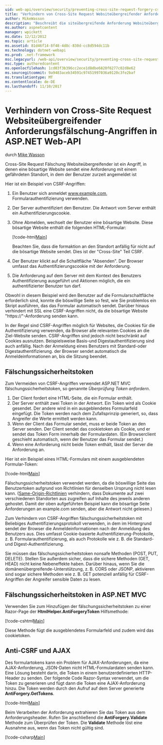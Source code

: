 ```yaml
---
uid: web-api/overview/security/preventing-cross-site-request-forgery-csrf-attacks
title: "Verhindern von Cross-Site Request Websiteübergreifender Anforderungsfälschung-Angriffen in ASP.NET Web-API | Microsoft Docs"
author: MikeWasson
description: "Beschreibt die siteübergreifende Anforderung Websiteübergreifender anforderungsfälschung Angriff und wie Anti-CSRF-Measures in ASP.NET Web-API implementiert."
ms.author: aspnetcontent
manager: wpickett
ms.date: 12/12/2012
ms.topic: article
ms.assetid: 81d46f14-8f48-4d8c-830d-cc8d594dc11b
ms.technology: dotnet-webapi
ms.prod: .net-framework
msc.legacyurl: /web-api/overview/security/preventing-cross-site-request-forgery-csrf-attacks
msc.type: authoredcontent
ms.openlocfilehash: 1cd03f3b396cc2ece1d8dbe6820f6277c02d8e62
ms.sourcegitcommit: 9a9483aceb34591c97451997036a9120c3fe2baf
ms.translationtype: MT
ms.contentlocale: de-DE
ms.lasthandoff: 11/10/2017
---
```

<a name="preventing-cross-site-request-forgery-csrf-attacks-in-aspnet-web-api"></a>Verhindern von Cross-Site Request Websiteübergreifender Anforderungsfälschung-Angriffen in ASP.NET Web-API
====================
durch [Mike Wasson](https://github.com/MikeWasson)

Cross-Site Request Fälschung Websiteübergreifender ist ein Angriff, in denen eine bösartige Website sendet eine Anforderung mit einem gefährdeten Standort, in dem der Benutzer zurzeit angemeldet ist

Hier ist ein Beispiel von CSRF-Angriffen:

1. Ein Benutzer sich anmeldet www.example.com, Formularauthentifizierung verwenden.
2. Der Server authentifiziert den Benutzer. Die Antwort vom Server enthält ein Authentifizierungscookie.
3. Ohne Abmelden, wechselt der Benutzer eine bösartige Website. Diese bösartige Website enthält die folgenden HTML-Formular: 

    [!code-html[Main](preventing-cross-site-request-forgery-csrf-attacks/samples/sample1.html)]

    Beachten Sie, dass die formaktion an den Standort anfällig für nicht auf die bösartige Website sendet. Dies ist der "Cross-Site" Teil CSRF.
4. Der Benutzer klickt auf die Schaltfläche "Absenden". Der Browser umfasst das Authentifizierungscookie mit der Anforderung.
5. Die Anforderung auf dem Server mit dem Kontext des Benutzers Authentifizierung ausgeführt und Aktionen möglich, die ein authentifizierter Benutzer tun darf.

Obwohl in diesem Beispiel wird den Benutzer auf die Formularschaltfläche erforderlich sind, konnte die böswillige Seite so fest, wie Sie problemlos ein Skript ausführen, das das Formular automatisch sendet. Darüber hinaus verhindert mit SSL eine CSRF-Angriffen nicht, da die bösartige Website "https://"-Anforderung senden kann.

In der Regel sind CSRF-Angriffen möglich für Websites, die Cookies für die Authentifizierung verwenden, da Browser alle relevanten Cookies an die Ziel-Website senden. CSRF-Angriffen sind jedoch nicht beschränkt auf Cookies ausnutzen. Beispielsweise Basis-und Digestauthentifizierung sind auch anfällig. Nach der Anmeldung eines Benutzers mit Standard-oder Digestauthentifizierung. der Browser sendet automatisch die Anmeldeinformationen an, bis die Sitzung beendet.

## <a name="anti-forgery-tokens"></a>Fälschungssicherheitstoken

Zum Vermeiden von CSRF-Angriffen verwendet ASP.NET MVC fälschungssicherheitstoken, so genannte *Überprüfung Token anfordern*.

1. Der Client fordert eine HTML-Seite, die ein Formular enthält.
2. Der Server enthält zwei Token in der Antwort. Ein Token wird als Cookie gesendet. Der andere wird in ein ausgeblendetes Formularfeld eingefügt. Die Token werden nach dem Zufallsprinzip generiert, so, dass Angreifer die Werte ermittelt werden kann.
3. Wenn der Client das Formular sendet, muss er beide Token an den Server senden. Der Client sendet das cookietoken als Cookie, und er sendet das Token Form innerhalb der Formulardaten. (Ein Browserclient geschieht automatisch, wenn der Benutzer das Formular sendet.)
4. Wenn eine Anforderung nicht beide Token enthält, lässt der Server die Anforderung an.

Hier ist ein Beispiel eines HTML-Formulars mit einem ausgeblendeten Formular-Token:

[!code-html[Main](preventing-cross-site-request-forgery-csrf-attacks/samples/sample2.html)]

Fälschungssicherheitstoken verwendet werden, da die böswillige Seite das Benutzertoken aufgrund von Richtlinien für denselben Ursprung nicht lesen kann. ([Same-Origin-Richtlinien](http://www.w3.org/Security/wiki/Same_Origin_Policy) verhindern, dass Dokumente auf zwei verschiedenen Standorten aus zugreifen auf Inhalte des jeweils anderen gehostet. Damit der oben aufgeführten Beispiel kann die bösartige Seite Anforderungen an example.com senden, aber die Antwort nicht gelesen.)

Zum Verhindern von CSRF-Angriffen fälschungssicherheitstoken mit Beliebiges Authentifizierungsprotokoll verwenden, in dem im Hintergrund sendet der Browser die Anmeldeinformationen nach der Anmeldung des Benutzers aus. Dies umfasst Cookie-basierte Authentifizierung-Protokolle, z. B. Formularauthentifizierung, als auch Protokolle wie z. B. die Standard- und Digest-Authentifizierung.

Sie müssen das fälschungssicherheitstoken nonsafe Methoden (POST, PUT, DELETE). Stellen Sie außerdem sicher, dass die sichere Methoden (GET, HEAD) nicht keine Nebeneffekte haben. Darüber hinaus, wenn Sie die domänenübergreifende-Unterstützung, z. B. CORS oder JSONP, aktivieren sind sogar sichere Methoden wie z. B. GET potenziell anfällig für CSRF-Angriffen der Angreifer sensible Daten zu lesen.

## <a name="anti-forgery-tokens-in-aspnet-mvc"></a>Fälschungssicherheitstoken in ASP.NET MVC

Verwenden Sie zum Hinzufügen der fälschungssicherheitstoken zu einer Razor-Page der **HtmlHelper.AntiForgeryToken** Hilfsmethode:

[!code-cshtml[Main](preventing-cross-site-request-forgery-csrf-attacks/samples/sample3.cshtml)]

Diese Methode fügt die ausgeblendetes Formularfeld und zudem wird das cookietoken.

## <a name="anti-csrf-and-ajax"></a>Anti-CSRF und AJAX

Des formulartokens kann ein Problem für AJAX-Anforderungen, da eine AJAX-Anforderung, JSON-Daten nicht HTML-Formulardaten senden kann. Eine Lösung besteht darin, die Token in einem benutzerdefinierten HTTP-Header zu senden. Der folgende Code Razor-Syntax verwendet, um die Token zu generieren und fügt dann die Token eine AJAX-Anforderung hinzu. Die Token werden durch den Aufruf auf dem Server generierte **AntiForgery.GetTokens**.

[!code-html[Main](preventing-cross-site-request-forgery-csrf-attacks/samples/sample4.html)]

Beim Verarbeiten der Anforderung extrahieren Sie das Token aus dem Anforderungsheader. Rufen Sie anschließend die **AntiForgery.Validate** Methode zum Überprüfen der Token. Die **Validate** Methode löst eine Ausnahme aus, wenn das Token nicht gültig sind.

[!code-csharp[Main](preventing-cross-site-request-forgery-csrf-attacks/samples/sample5.cs)]
